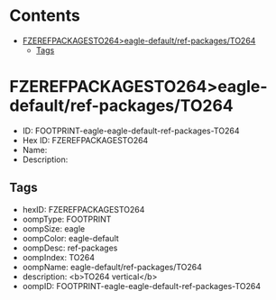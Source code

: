 



Contents
========

* [FZEREFPACKAGESTO264>eagle-default/ref-packages/TO264](#fzerefpackagesto264eagle-defaultref-packagesto264)
	* [Tags](#tags)

# FZEREFPACKAGESTO264>eagle-default/ref-packages/TO264

- ID: FOOTPRINT-eagle-eagle-default-ref-packages-TO264
- Hex ID: FZEREFPACKAGESTO264
- Name: 
- Description: 

## Tags

- hexID: FZEREFPACKAGESTO264
- oompType: FOOTPRINT
- oompSize: eagle
- oompColor: eagle-default
- oompDesc: ref-packages
- oompIndex: TO264
- oompName: eagle-default/ref-packages/TO264
- description: &lt;b&gt;TO264 vertical&lt;/b&gt;
- oompID: FOOTPRINT-eagle-eagle-default-ref-packages-TO264
